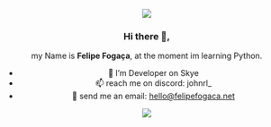 <p align="center">
  <img src="https://telegra.ph/file/972648258d06526b48811.png">
</p>

<div align="center">

### Hi there 👋,
my Name is **Felipe Fogaça**, at the moment im learning Python.

- 🔭 I’m Developer on Skye
- 📫 reach me on discord: johnrl_
- 📨 send me an email: hello@felipefogaca.net
  
<!-- [![Discord Presence](https://lanyard.cnrad.dev/api/735388907772051497?borderRadius=5px&showDisplayName=true&idleMessage=I'm%20not%20doing%20nothing%20at%20this%20moment)](https://discord.com/users/735388907772051497) -->

![](https://komarev.com/ghpvc/?username=fefogaca&color=blue)
</div>
